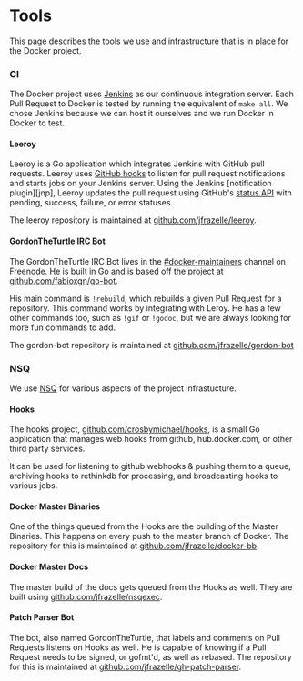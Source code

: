 # Tools

This page describes the tools we use and infrastructure that is in place for
the Docker project.

### CI

The Docker project uses [Jenkins](https://jenkins.dockerproject.com/) as our
continuous integration server. Each Pull Request to Docker is tested by running the 
equivalent of `make all`. We chose Jenkins because we can host it ourselves and
we run Docker in Docker to test.

#### Leeroy

Leeroy is a Go application which integrates Jenkins with 
GitHub pull requests. Leeroy uses 
[GitHub hooks](https://developer.github.com/v3/repos/hooks/) 
to listen for pull request notifications and starts jobs on your Jenkins 
server.  Using the Jenkins [notification plugin][jnp], Leeroy updates the 
pull request using GitHub's 
[status API](https://developer.github.com/v3/repos/statuses/)
with pending, success, failure, or error statuses.

The leeroy repository is maintained at
[github.com/jfrazelle/leeroy](https://github.com/jfrazelle/leeroy).

#### GordonTheTurtle IRC Bot

The GordonTheTurtle IRC Bot lives in the
[#docker-maintainers](https://botbot.me/freenode/docker-maintainers/) channel
on Freenode. He is built in Go and is based off the project at
[github.com/fabioxgn/go-bot](https://github.com/fabioxgn/go-bot). 

His main command is `!rebuild`, which rebuilds a given Pull Request for a repository.
This command works by integrating with Leroy. He has a few other commands too, such 
as `!gif` or `!godoc`, but we are always looking for more fun commands to add.

The gordon-bot repository is maintained at
[github.com/jfrazelle/gordon-bot](https://github.com/jfrazelle/gordon-bot)

### NSQ

We use [NSQ](https://github.com/bitly/nsq) for various aspects of the project
infrastucture.

#### Hooks

The hooks project,
[github.com/crosbymichael/hooks](https://github.com/crosbymichael/hooks),
is a small Go application that manages web hooks from github, hub.docker.com, or
other third party services.

It can be used for listening to github webhooks & pushing them to a queue,
archiving hooks to rethinkdb for processing, and broadcasting hooks to various
jobs.

#### Docker Master Binaries

One of the things queued from the Hooks are the building of the Master
Binaries. This happens on every push to the master branch of Docker. The
repository for this is maintained at
[github.com/jfrazelle/docker-bb](https://github.com/jfrazelle/docker-bb).

#### Docker Master Docs

The master build of the docs gets queued from the Hooks as well. They are built
using [github.com/jfrazelle/nsqexec](https://github.com/jfrazelle/nsqexec).

#### Patch Parser Bot

The bot, also named GordonTheTurtle, that labels and comments on Pull Requests
listens on Hooks as well. He is capable of knowing if a Pull Request needs to
be signed, or gofmt'd, as well as rebased. The repository for this is maintained at
[github.com/jfrazelle/gh-patch-parser](https://github.com/jfrazelle/gh-patch-parser).
